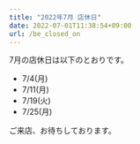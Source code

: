 ```yaml
---
title: "2022年7月 店休日"
date: 2022-07-01T11:38:54+09:00
url: /be_closed_on
---
```


7月の店休日は以下のとおりです。

* 7/4(月)
* 7/11(月)
* 7/19(火)
* 7/25(月)

ご来店、お待ちしております。
